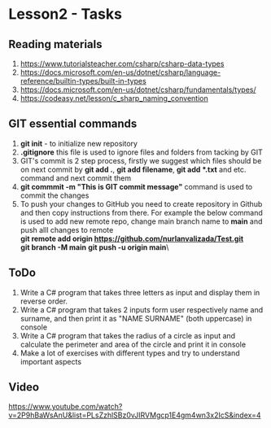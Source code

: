 # Lesson2 - Tasks

## Reading materials
1. https://www.tutorialsteacher.com/csharp/csharp-data-types
2. https://docs.microsoft.com/en-us/dotnet/csharp/language-reference/builtin-types/built-in-types
3. https://docs.microsoft.com/en-us/dotnet/csharp/fundamentals/types/
4. https://codeasy.net/lesson/c_sharp_naming_convention

## GIT essential commands
1. **git init** - to initialize new repository
2. **.gitignore** this file is used to ignore files and folders from tacking by GIT
3. GIT's commit is 2 step process, firstly we suggest which files should be on next commit by **git add .**, **git add filename**, **git add \*.txt** and etc. command and next commit them
4. **git commmit -m "This is GIT commit message"** command is used to commit the changes
5. To push your changes to GitHub you need to create repository in Github and then copy instructions from there. For example the below command is used to add new remote repo, change main branch name to **main** and push alll changes to remote\
    **git remote add origin https://github.com/nurlanvalizada/Test.git** \
    **git branch -M main**
    **git push -u origin main**\

## ToDo
1. Write a C# program that takes three letters as input and display them in reverse order.
2. Write a C# program that takes 2 inputs form user respectively name and surname, and then print it as "NAME SURNAME" (both uppercase) in console
3. Write a C# program that takes the radius of a circle as input and calculate the perimeter and area of the circle and print it in console
4. Make a lot of exercises with different types and try to understand important aspects


## Video
https://www.youtube.com/watch?v=2P9hBaWsAnU&list=PLsZzhlSBz0vJIRVMgcp1E4gm4wn3x2IcS&index=4
